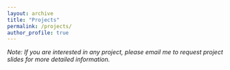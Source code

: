 ```yaml
---
layout: archive
title: "Projects"
permalink: /projects/
author_profile: true
---
```

*Note: If you are interested in any project, please email me to request project slides for more detailed information.*



